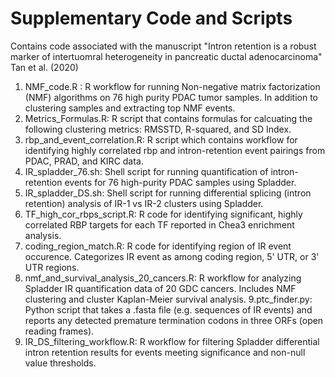 # Supplementary Code and Scripts

Contains code associated with the manuscript "Intron retention is a robust marker of intertuomral heterogeneity in pancreatic ductal adenocarcinoma" Tan et al. (2020)

1. NMF_code.R : R workflow for running Non-negative matrix factorization (NMF) algorithms on 76 high purity PDAC tumor samples. In addition to clustering samples and extracting top NMF events. 
2. Metrics_Formulas.R: R script that contains formulas for calcuating the following clustering metrics: RMSSTD, R-squared, and SD Index. 
3. rbp_and_event_correlation.R: R script which contains workflow for identifying highly correlated rbp and intron-retention event pairings from PDAC, PRAD, and KIRC data. 
4. IR_spladder_76.sh: Shell script for running quantification of intron-retention events for 76 high-purity PDAC samples using Spladder.
5. IR_spladder_DS.sh: Shell script for running differential splicing (intron retention) analysis of IR-1 vs IR-2 clusters using Spladder. 
6. TF_high_cor_rbps_script.R: R code for identifying significant, highly correlated RBP targets for each TF reported in Chea3 enrichment analysis. 
7. coding_region_match.R: R code for identifying region of IR event occurence. Categorizes IR event as among coding region, 5' UTR, or 3' UTR regions. 
8. nmf_and_survival_analysis_20_cancers.R: R workflow for analyzing Spladder IR quantification data of 20 GDC cancers. Includes NMF clustering and cluster Kaplan-Meier survival analysis.
9.ptc_finder.py: Python script that takes a .fasta file (e.g. sequences of IR events) and reports any detected premature termination codons in three ORFs (open reading frames).
10. IR_DS_filtering_workflow.R: R workflow for filtering Spladder differential intron retention results for events meeting significance and non-null value thresholds. 
